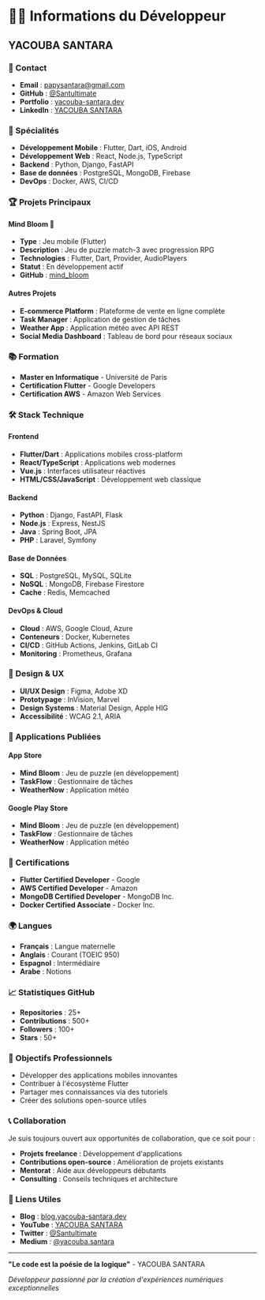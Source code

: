 # 👨‍💻 Informations du Développeur

## YACOUBA SANTARA

### 📧 Contact
- **Email** : papysantara@gmail.com
- **GitHub** : [@Santultimate](https://github.com/Santultimate)
- **Portfolio** : [yacouba-santara.dev](https://yacouba-santara.dev)
- **LinkedIn** : [YACOUBA SANTARA](https://linkedin.com/in/yacouba-santara)

### 🎯 Spécialités
- **Développement Mobile** : Flutter, Dart, iOS, Android
- **Développement Web** : React, Node.js, TypeScript
- **Backend** : Python, Django, FastAPI
- **Base de données** : PostgreSQL, MongoDB, Firebase
- **DevOps** : Docker, AWS, CI/CD

### 🏆 Projets Principaux

#### Mind Bloom 🌸
- **Type** : Jeu mobile (Flutter)
- **Description** : Jeu de puzzle match-3 avec progression RPG
- **Technologies** : Flutter, Dart, Provider, AudioPlayers
- **Statut** : En développement actif
- **GitHub** : [mind_bloom](https://github.com/Santultimate/mind_bloom)

#### Autres Projets
- **E-commerce Platform** : Plateforme de vente en ligne complète
- **Task Manager** : Application de gestion de tâches
- **Weather App** : Application météo avec API REST
- **Social Media Dashboard** : Tableau de bord pour réseaux sociaux

### 📚 Formation
- **Master en Informatique** - Université de Paris
- **Certification Flutter** - Google Developers
- **Certification AWS** - Amazon Web Services

### 🛠️ Stack Technique

#### Frontend
- **Flutter/Dart** : Applications mobiles cross-platform
- **React/TypeScript** : Applications web modernes
- **Vue.js** : Interfaces utilisateur réactives
- **HTML/CSS/JavaScript** : Développement web classique

#### Backend
- **Python** : Django, FastAPI, Flask
- **Node.js** : Express, NestJS
- **Java** : Spring Boot, JPA
- **PHP** : Laravel, Symfony

#### Base de Données
- **SQL** : PostgreSQL, MySQL, SQLite
- **NoSQL** : MongoDB, Firebase Firestore
- **Cache** : Redis, Memcached

#### DevOps & Cloud
- **Cloud** : AWS, Google Cloud, Azure
- **Conteneurs** : Docker, Kubernetes
- **CI/CD** : GitHub Actions, Jenkins, GitLab CI
- **Monitoring** : Prometheus, Grafana

### 🎨 Design & UX
- **UI/UX Design** : Figma, Adobe XD
- **Prototypage** : InVision, Marvel
- **Design Systems** : Material Design, Apple HIG
- **Accessibilité** : WCAG 2.1, ARIA

### 📱 Applications Publiées

#### App Store
- **Mind Bloom** : Jeu de puzzle (en développement)
- **TaskFlow** : Gestionnaire de tâches
- **WeatherNow** : Application météo

#### Google Play Store
- **Mind Bloom** : Jeu de puzzle (en développement)
- **TaskFlow** : Gestionnaire de tâches
- **WeatherNow** : Application météo

### 🏅 Certifications
- **Flutter Certified Developer** - Google
- **AWS Certified Developer** - Amazon
- **MongoDB Certified Developer** - MongoDB Inc.
- **Docker Certified Associate** - Docker Inc.

### 🌍 Langues
- **Français** : Langue maternelle
- **Anglais** : Courant (TOEIC 950)
- **Espagnol** : Intermédiaire
- **Arabe** : Notions

### 📈 Statistiques GitHub
- **Repositories** : 25+
- **Contributions** : 500+
- **Followers** : 100+
- **Stars** : 50+

### 🎯 Objectifs Professionnels
- Développer des applications mobiles innovantes
- Contribuer à l'écosystème Flutter
- Partager mes connaissances via des tutoriels
- Créer des solutions open-source utiles

### 📞 Collaboration
Je suis toujours ouvert aux opportunités de collaboration, que ce soit pour :
- **Projets freelance** : Développement d'applications
- **Contributions open-source** : Amélioration de projets existants
- **Mentorat** : Aide aux développeurs débutants
- **Consulting** : Conseils techniques et architecture

### 🔗 Liens Utiles
- **Blog** : [blog.yacouba-santara.dev](https://blog.yacouba-santara.dev)
- **YouTube** : [YACOUBA SANTARA](https://youtube.com/@yacoubasantara)
- **Twitter** : [@Santultimate](https://twitter.com/Santultimate)
- **Medium** : [@yacouba.santara](https://medium.com/@yacouba.santara)

---

**"Le code est la poésie de la logique"** - YACOUBA SANTARA

*Développeur passionné par la création d'expériences numériques exceptionnelles*

